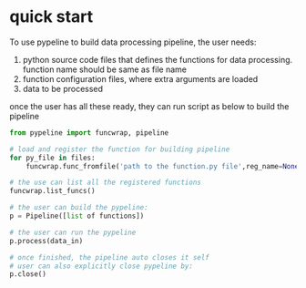 # quick start
 To use pypeline to build data processing pipeline, the user needs:
1. python source code files that defines the functions for data processing.
function name should be same as file name
2. function configuration files, where extra arguments are loaded
3. data to be processed

once the user has all these ready, they can run script as below
to build the pipeline
```python
from pypeline import funcwrap, pipeline

# load and register the function for building pipeline
for py_file in files:
    funcwrap.func_fromfile('path to the function.py file',reg_name=None)

# the use can list all the registered functions
funcwrap.list_funcs()

# the user can build the pypeline:
p = Pipeline([list of functions])

# the user can run the pypeline
p.process(data_in)

# once finished, the pipeline auto closes it self
# user can also explicitly close pypeline by:
p.close()

```



